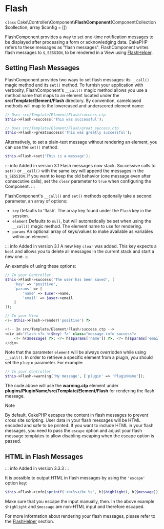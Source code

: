 # Flash

`class` Cake\\Controller\\Component\\**FlashComponent**(ComponentCollection $collection, array $config = [])

FlashComponent provides a way to set one-time notification messages to be
displayed after processing a form or acknowledging data. CakePHP refers to these
messages as "flash messages". FlashComponent writes flash messages to
`$_SESSION`, to be rendered in a View using
[FlashHelper](../../views/helpers/flash).

## Setting Flash Messages

FlashComponent provides two ways to set flash messages: its `__call()` magic
method and its `set()` method. To furnish your application with verbosity,
FlashComponent's `__call()` magic method allows you use a method name that
maps to an element located under the **src/Template/Element/Flash** directory.
By convention, camelcased methods will map to the lowercased and underscored
element name:

``` php
// Uses src/Template/Element/Flash/success.ctp
$this->Flash->success('This was successful');

// Uses src/Template/Element/Flash/great_success.ctp
$this->Flash->greatSuccess('This was greatly successful');
```

Alternatively, to set a plain-text message without rendering an element, you can
use the `set()` method:

``` php
$this->Flash->set('This is a message');
```

::: info Added in version 3.1
Flash messages now stack. Successive calls to `set()` or `__call()` with the same key will append the messages in the `$_SESSION`. If you want to keep the old behavior (one message even after consecutive calls), set the `clear` parameter to `true` when configuring the Component.
:::

FlashComponent's `__call()` and `set()` methods optionally take a second
parameter, an array of options:

- `key` Defaults to 'flash'. The array key found under the `Flash` key in
  the session.
- `element` Defaults to `null`, but will automatically be set when using the
  `__call()` magic method. The element name to use for rendering.
- `params` An optional array of keys/values to make available as variables
  within an element.

::: info Added in version 3.1
A new key `clear` was added. This key expects a `bool` and allows you to delete all messages in the current stack and start a new one.
:::

An example of using these options:

``` php
// In your Controller
$this->Flash->success('The user has been saved', [
    'key' => 'positive',
    'params' => [
        'name' => $user->name,
        'email' => $user->email
    ]
]);

// In your View
<?= $this->Flash->render('positive') ?>

<!-- In src/Template/Element/Flash/success.ctp -->
<div id="flash-<?= h($key) ?>" class="message-info success">
    <?= h($message) ?>: <?= h($params['name']) ?>, <?= h($params['email']) ?>.
</div>
```

Note that the parameter `element` will be always overridden while using
`__call()`. In order to retrieve a specific element from a plugin, you should
set the `plugin` parameter. For example:

``` php
// In your Controller
$this->Flash->warning('My message', ['plugin' => 'PluginName']);
```

The code above will use the **warning.ctp** element under
**plugins/PluginName/src/Template/Element/Flash** for rendering the flash
message.

> [!NOTE]
> By default, CakePHP escapes the content in flash messages to prevent cross
> site scripting. User data in your flash messages will be HTML encoded and
> safe to be printed. If you want to include HTML in your flash messages, you
> need to pass the `escape` option and adjust your flash message templates
> to allow disabling escaping when the escape option is passed.

## HTML in Flash Messages

::: info Added in version 3.3.3
:::

It is possible to output HTML in flash messages by using the `'escape'` option
key:

``` php
$this->Flash->info(sprintf('<b>%s</b> %s', h($highlight), h($message)), ['escape' => false]);
```

Make sure that you escape the input manually, then. In the above example
`$highlight` and `$message` are non-HTML input and therefore escaped.

For more information about rendering your flash messages, please refer to the
[FlashHelper](../../views/helpers/flash) section.

